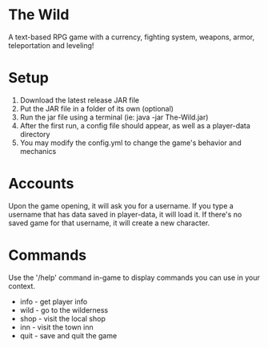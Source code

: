 # The Wild
A text-based RPG game with a currency, fighting system, weapons, armor, teleportation and leveling! 

# Setup

1. Download the latest release JAR file
2. Put the JAR file in a folder of its own (optional)
3. Run the jar file using a terminal (ie: java -jar The-Wild.jar)
4. After the first run, a config file should appear, as well as a player-data directory
5. You may modify the config.yml to change the game's behavior and mechanics

# Accounts

Upon the game opening, it will ask you for a username. If you type a username that has data saved in player-data, it will load it. If there's no saved game for that username, it will create a new character.

# Commands

Use the '/help' command in-game to display commands you can use in your context.

- info - get player info 
- wild - go to the wilderness
- shop - visit the local shop
- inn - visit the town inn
- quit - save and quit the game
